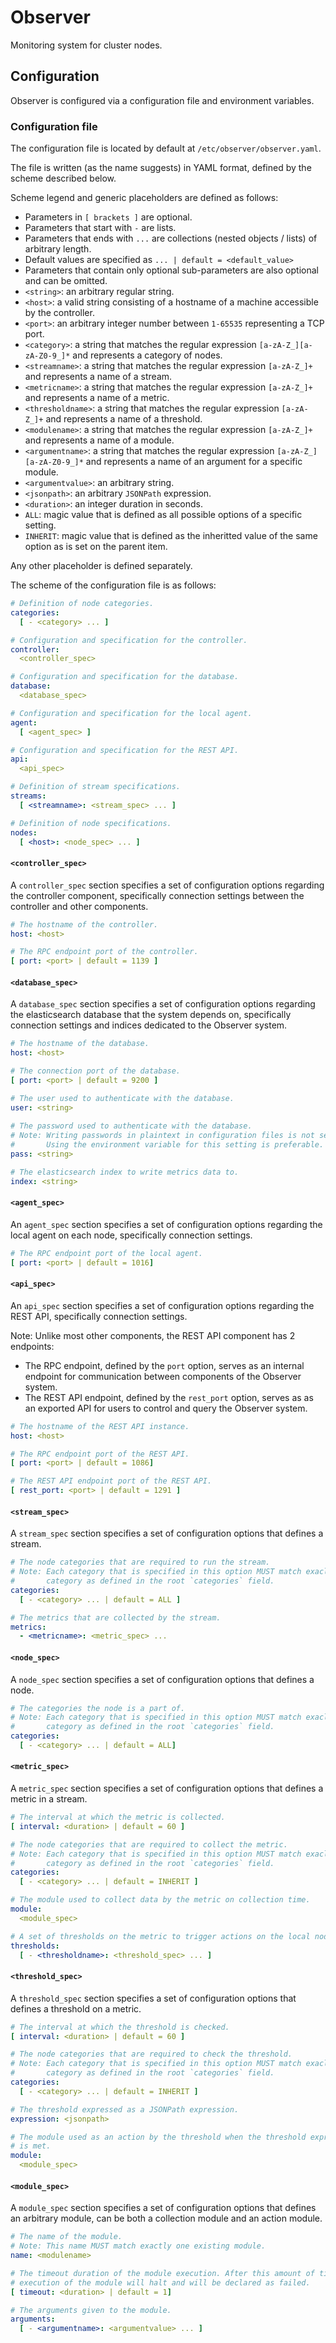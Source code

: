 # Observer

Monitoring system for cluster nodes.

## Configuration

Observer is configured via a configuration file and environment variables.

### Configuration file

The configuration file is located by default at `/etc/observer/observer.yaml`.

The file is written (as the name suggests) in YAML format, defined by the
scheme described below.

Scheme legend and generic placeholders are defined as follows:

- Parameters in `[ brackets ]` are optional.
- Parameters that start with ` - ` are lists.
- Parameters that ends with `...` are collections (nested objects / lists) of
arbitrary length.
- Default values are specified as `... | default = <default_value>`
- Parameters that contain only optional sub-parameters are also optional and
can be omitted.
- `<string>`: an arbitrary regular string.
- `<host>`: a valid string consisting of a hostname of a machine accessible by
the controller.
- `<port>`: an arbitrary integer number between `1-65535` representing a TCP
port.
- `<category>`: a string that matches the regular expression
`[a-zA-Z_][a-zA-Z0-9_]*` and represents a category of nodes.
- `<streamname>`: a string that matches the regular expression `[a-zA-Z_]+`
and represents a name of a stream.
- `<metricname>`: a string that matches the regular expression `[a-zA-Z_]+`
and represents a name of a metric.
- `<thresholdname>`: a string that matches the regular expression `[a-zA-Z_]+`
and represents a name of a threshold.
- `<modulename>`: a string that matches the regular expression `[a-zA-Z_]+`
and represents a name of a module.
- `<argumentname>`: a string that matches the regular expression
`[a-zA-Z_][a-zA-Z0-9_]*` and represents a name of an argument for a specific
module.
- `<argumentvalue>`: an arbitrary string.
- `<jsonpath>`: an arbitrary `JSONPath` expression.
- `<duration>`: an integer duration in seconds.
- `ALL`: magic value that is defined as all possible options of a specific
setting.
- `INHERIT`: magic value that is defined as the inheritted value of the same
option as is set on the parent item.

Any other placeholder is defined separately.

The scheme of the configuration file is as follows:

```yaml
# Definition of node categories.
categories:
  [ - <category> ... ]

# Configuration and specification for the controller.
controller:
  <controller_spec> 

# Configuration and specification for the database.
database:
  <database_spec> 

# Configuration and specification for the local agent.
agent:
  [ <agent_spec> ]

# Configuration and specification for the REST API.
api:
  <api_spec>

# Definition of stream specifications.
streams:
  [ <streamname>: <stream_spec> ... ]

# Definition of node specifications.
nodes:
  [ <host>: <node_spec> ... ]
```

#### `<controller_spec>`

A `controller_spec` section specifies a set of configuration options regarding
the controller component, specifically connection settings between the
controller and other components.

```yaml
# The hostname of the controller.
host: <host>

# The RPC endpoint port of the controller.
[ port: <port> | default = 1139 ]
```

#### `<database_spec>`

A `database_spec` section specifies a set of configuration options regarding
the elasticsearch database that the system depends on, specifically
connection settings and indices dedicated to the Observer system.

```yaml
# The hostname of the database.
host: <host>

# The connection port of the database.
[ port: <port> | default = 9200 ]

# The user used to authenticate with the database.
user: <string>
 
# The password used to authenticate with the database.
# Note: Writing passwords in plaintext in configuration files is not secure.
#       Using the environment variable for this setting is preferable.
pass: <string>

# The elasticsearch index to write metrics data to.
index: <string>
```

#### `<agent_spec>`

An `agent_spec` section specifies a set of configuration options regarding the
local agent on each node, specifically connection settings.

```yaml
# The RPC endpoint port of the local agent.
[ port: <port> | default = 1016]
```

#### `<api_spec>`

An `api_spec` section specifies a set of configuration options regarding the
REST API, specifically connection settings.

Note: Unlike most other components, the REST API component has 2 endpoints:
- The RPC endpoint, defined by the `port` option, serves as an internal
endpoint for communication between components of the Observer system.
- The REST API endpoint, defined by the `rest_port` option, serves as as an
exported API for users to control and query the Observer system.

```yaml
# The hostname of the REST API instance.
host: <host>

# The RPC endpoint port of the REST API.
[ port: <port> | default = 1086]

# The REST API endpoint port of the REST API.
[ rest_port: <port> | default = 1291 ]
```

#### `<stream_spec>`

A `stream_spec` section specifies a set of configuration options that defines
a stream.

```yaml
# The node categories that are required to run the stream.
# Note: Each category that is specified in this option MUST match exaclty one
#       category as defined in the root `categories` field.
categories:
  [ - <category> ... | default = ALL ]

# The metrics that are collected by the stream.
metrics:
  - <metricname>: <metric_spec> ...
```

#### `<node_spec>`

A `node_spec` section specifies a set of configuration options that defines a
node.

```yaml
# The categories the node is a part of.
# Note: Each category that is specified in this option MUST match exaclty one
#       category as defined in the root `categories` field.
categories:
  [ - <category> ... | default = ALL]
```

#### `<metric_spec>`

A `metric_spec` section specifies a set of configuration options that defines
a metric in a stream.

```yaml
# The interval at which the metric is collected.
[ interval: <duration> | default = 60 ]

# The node categories that are required to collect the metric.
# Note: Each category that is specified in this option MUST match exaclty one
#       category as defined in the root `categories` field.
categories:
  [ - <category> ... | default = INHERIT ]

# The module used to collect data by the metric on collection time.
module:
  <module_spec>

# A set of thresholds on the metric to trigger actions on the local node.
thresholds:
  [ - <thresholdname>: <threshold_spec> ... ]
```

#### `<threshold_spec>`

A `threshold_spec` section specifies a set of configuration options that
defines a threshold on a metric.

```yaml
# The interval at which the threshold is checked.
[ interval: <duration> | default = 60 ]

# The node categories that are required to check the threshold.
# Note: Each category that is specified in this option MUST match exaclty one
#       category as defined in the root `categories` field.
categories:
  [ - <category> ... | default = INHERIT ]

# The threshold expressed as a JSONPath expression.
expression: <jsonpath>

# The module used as an action by the threshold when the threshold expression
# is met.
module:
  <module_spec>
```

#### `<module_spec>`

A `module_spec` section specifies a set of configuration options that defines
an arbitrary module, can be both a collection module and an action module.

```yaml
# The name of the module.
# Note: This name MUST match exactly one existing module.
name: <modulename>

# The timeout duration of the module execution. After this amount of time the
# execution of the module will halt and will be declared as failed.
[ timeout: <duration> | default = 1]

# The arguments given to the module.
arguments:
  [ - <argumentname>: <argumentvalue> ... ]
```
